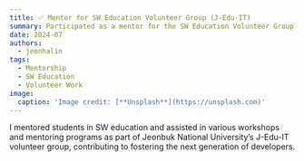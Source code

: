 ```yaml
---
title: ✅ Mentor for SW Education Volunteer Group (J-Edu-IT)
summary: Participated as a mentor for the SW Education Volunteer Group (J-Edu-IT) at Jeonbuk National University.
date: 2024-07
authors:
  - jeonhalin
tags:
  - Mentorship
  - SW Education
  - Volunteer Work
image:
  caption: 'Image credit: [**Unsplash**](https://unsplash.com)'
---
```


I mentored students in SW education and assisted in various workshops and mentoring programs as part of Jeonbuk National University’s J-Edu-IT volunteer group, contributing to fostering the next generation of developers.
